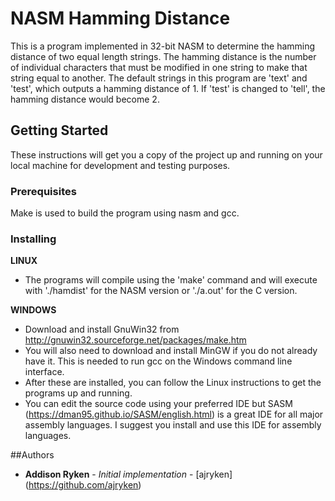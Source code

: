 # NASM Hamming Distance

This is a program implemented in 32-bit NASM to determine the hamming distance of two equal length strings. The hamming distance is the number of individual characters that must be modified in one string to make that string equal to another. The default strings in this program are 'text' and 'test', which outputs a hamming distance of 1. If 'test' is changed to 'tell', the hamming distance would become 2.

## Getting Started

These instructions will get you a copy of the project up and running on your local machine for development and testing purposes.

### Prerequisites

Make is used to build the program using nasm and gcc.

### Installing

**LINUX**
* The programs will compile using the 'make' command and will execute with './hamdist' for the NASM version or './a.out' for the C version.

**WINDOWS**
* Download and install GnuWin32 from http://gnuwin32.sourceforge.net/packages/make.htm
* You will also need to download and install MinGW if you do not already have it. This is needed to run gcc on the Windows command line interface.
* After these are installed, you can follow the Linux instructions to get the programs up and running.
* You can edit the source code using your preferred IDE but SASM (https://dman95.github.io/SASM/english.html) is a great IDE for all major assembly languages. I suggest you install and use this IDE for assembly languages.

##Authors

* **Addison Ryken** - *Initial implementation* - [ajryken] (https://github.com/ajryken)